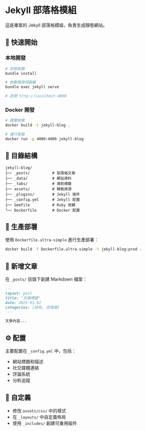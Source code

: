 # Jekyll 部落格模組

這是專案的 Jekyll 部落格模組，負責生成靜態網站。

## 🚀 快速開始

### 本地開發
```bash
# 安裝依賴
bundle install

# 啟動開發伺服器
bundle exec jekyll serve

# 訪問 http://localhost:4000
```

### Docker 開發
```bash
# 建置映像
docker build -t jekyll-blog .

# 運行容器
docker run -p 4000:4000 jekyll-blog
```

## 📁 目錄結構

```
jekyll-blog/
├── _posts/          # 部落格文章
├── _data/           # 網站資料
├── _tabs/           # 導航標籤
├── assets/          # 靜態資源
├── _plugins/        # Jekyll 插件
├── _config.yml      # Jekyll 配置
├── Gemfile          # Ruby 依賴
└── Dockerfile       # Docker 配置
```

## 🐳 生產部署

使用 `Dockerfile.ultra-simple` 進行生產部署：

```bash
docker build -f Dockerfile.ultra-simple -t jekyll-blog:prod .
```

## 📝 新增文章

在 `_posts/` 目錄下創建 Markdown 檔案：

```markdown
---
layout: post
title: "文章標題"
date: 2025-01-02
categories: [技術, 部落格]
---

文章內容...
```

## ⚙️ 配置

主要配置在 `_config.yml` 中，包括：
- 網站標題和描述
- 社交媒體連結
- 評論系統
- 分析追蹤

## 🔧 自定義

- 修改 `assets/css/` 中的樣式
- 在 `_layouts/` 中自定義佈局
- 使用 `_includes/` 創建可重用組件
